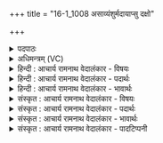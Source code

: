 +++
title = "16-1_1008 असाव्यंशुर्मदायाप्सु दक्षो"

+++
<details><summary>पदपाठः</summary>

अ꣡सा꣢꣯वि। अ꣣ꣳशुः꣢। म꣡दा꣢꣯य। अ꣡प्सु꣢। द꣡क्षः꣢꣯। गि꣣रि꣢ष्ठाः। गि꣣रि। स्थाः꣢। श्ये꣣नः꣢। न। यो꣡नि꣢꣯म्। आ। अ꣣सदत्। १००८।
</details>

<details><summary>अधिमन्त्रम् (VC)</summary>

- पवमानः सोमः
- जमदग्निर्भार्गवः
- गायत्री
- षड्जः
</details>

<details><summary>हिन्दी : आचार्य रामनाथ वेदालंकार - विषयः</summary>

प्रथम ऋचा की पूर्वार्चिक में ४७३ क्रमाङ्क पर आनन्दरस के विषय में व्याख्या हो चुकी है। यहाँ सोम ओषधि के रस का तथा ज्ञानरस का विषय वर्णित किया जाता है।
</details>

<details><summary>हिन्दी : आचार्य रामनाथ वेदालंकार - पदार्थः</summary>

पदार्थान्वयभाषाः -  प्रथम—सोमौषधि के रस के विषय में। (गिरिष्ठाः) पर्वतों पर उत्पन्न, (दक्षः) बलदायक (अंशुः) सोम ओषधि का रस (मदाय) पीने पर उत्साहवर्धन के लिए (अप्सु) जलों में (असावि) निचोड़ा गया है। (श्येनः न योनिम्) बाज पक्षी जैसे अपने आवास वृक्ष पर बैठता है, वैसे ही यह सोम ओषधि का रस (योनिम्) द्रोणकलश में (आसदत्) आकर स्थित हो गया है ॥ द्वितीय—ज्ञानरस के विषय में। (गिरिष्ठाः) वेदवाणी में स्थित, (दक्षः) आत्मबल देनेवाला (अंशुः) ज्ञानरस (मदाय) आनन्द प्राप्त कराने के लिए (अप्सु) विद्यार्थियों के कर्मों में (असावि) अभिषुत किया जाता है। (श्येनः न योनिम्) बाज पक्षी जैसे अपने आवास-वृक्ष पर बैठता है, वैसे ही यह ज्ञानरस (योनिम्) जीवात्मरूप सदन में (आसदत्) आकर स्थित होता है ॥१॥ इस मन्त्र में उपमालङ्कार तथा श्लेष है ॥१॥
</details>

<details><summary>हिन्दी : आचार्य रामनाथ वेदालंकार - भावार्थः</summary>

भावार्थभाषाः -  कर्मरहित अकेला ज्ञान नीरस और निष्फल होता है ॥१॥
</details>

<details><summary>संस्कृत : आचार्य रामनाथ वेदालंकार - विषयः</summary>

तत्र प्रथमा ऋक् पूर्वार्चिके ४७३ क्रमाङ्के आनन्दरसविषये व्याख्याता। अत्र सोमौषधिरसविषयो ज्ञानरसविषयश्च वर्ण्यते।
</details>

<details><summary>संस्कृत : आचार्य रामनाथ वेदालंकार - पदार्थः</summary>

पदार्थान्वयभाषाः -  प्रथमः—सोमौषधिरसविषये। (गिरिष्ठाः) पर्वतेषु उत्पन्नः, (दक्षः) बलप्रदः (अंशुः) सोमौषधिरसः (मदाय) पाने सति उत्साहवर्धनाय (अप्सु) उदकेषु (असावि) अभिषुतोऽस्ति। (श्येनः न योनिम्) श्येनपक्षी यथा स्वनीडम् आगत्य स्थितो भवति, तथा एष सोमौषधिरसः (योनिम्) द्रोणकलशम् (आसदत्) आगत्य स्थितोऽस्ति ॥ द्वितीयः—ज्ञानरसविषये। (गिरिष्ठाः) वेदवाचि स्थितः, (दक्षः) आत्मबलप्रदः (अंशुः) ज्ञानरसः (मदाय) आनन्दप्रापणाय (अप्सु) विद्यार्थिनां कर्मसु (असावि) आचार्येण अभिषूयते। (श्येनः न योनिम्) श्येनपक्षी यथा स्वनीडम् आगत्य स्थितो भवति तथा एष ज्ञानरसः (योनिम्) जीवात्मरूपं सदनम् (आसदत्) आगत्य स्थितो भवति ॥१॥ अत्रोपमालङ्कारः श्लेषश्च ॥१॥
</details>

<details><summary>संस्कृत : आचार्य रामनाथ वेदालंकार - भावार्थः</summary>

भावार्थभाषाः -  कर्मरहितं केवलं ज्ञानं नीरसं निष्फलं च भवति ॥१॥
</details>

<details><summary>संस्कृत : आचार्य रामनाथ वेदालंकार - पादटिप्पनी</summary>

टिप्पणी:   १. ऋ० ९।६२।४, साम० ४७३।
</details>